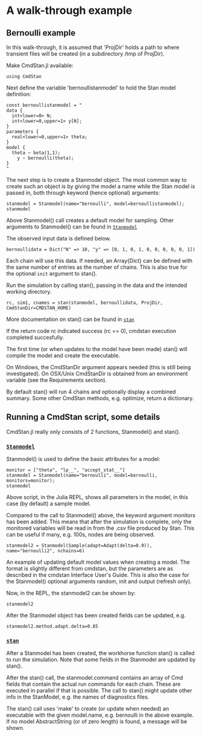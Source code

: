 # A walk-through example

## Bernoulli example

In this walk-through, it is assumed that 'ProjDir' holds a path to where transient files will be created (in a subdirectory /tmp of ProjDir).

Make CmdStan.jl available:
```
using CmdStan
```

Next define the variable 'bernoullistanmodel' to hold the Stan model definition:
```
const bernoullistanmodel = "
data { 
  int<lower=0> N; 
  int<lower=0,upper=1> y[N];
} 
parameters {
  real<lower=0,upper=1> theta;
} 
model {
  theta ~ beta(1,1);
    y ~ bernoulli(theta);
}
"
```

The next step is to create a Stanmodel object. The most common way to create such an object is by giving the model a name while the Stan model is passed in, both through keyword (hence optional) arguments:
```
stanmodel = Stanmodel(name="bernoulli", model=bernoullistanmodel);
stanmodel 
```

Above Stanmodel() call creates a default model for sampling. Other arguments to Stanmodel() can be found in [`Stanmodel`](@ref)

The observed input data is defined below.
```
bernoullidata = Dict("N" => 10, "y" => [0, 1, 0, 1, 0, 0, 0, 0, 0, 1])
```
Each chain will use this data. If needed, an Array{Dict} can be defined with the same number of entries as the number of chains. This is also true for the optional `init` argument to stan().

Run the simulation by calling stan(), passing in the data and the intended working directory. 
```
rc, sim1, cnames = stan(stanmodel, bernoullidata, ProjDir, CmdStanDir=CMDSTAN_HOME)
```
More documentation on stan() can be found in [`stan`](@ref)

If the return code rc indicated success (rc == 0), cmdstan execution completed succesfully.

The first time (or when updates to the model have been made) stan() will compile the model and create the executable.

On Windows, the CmdStanDir argument appears needed (this is still being investigated). On OSX/Unix CmdStanDir is obtained from an environment variable (see the Requirements section).

By default stan() will run 4 chains and optionally display a combined summary. Some other CmdStan methods, e.g. optimize, return a dictionary.

## Running a CmdStan script, some details

CmdStan.jl really only consists of 2 functions, Stanmodel() and stan().

### [`Stanmodel`](@ref)

Stanmodel() is used to define the basic attributes for a model:
```
monitor = ["theta", "lp__", "accept_stat__"]
stanmodel = Stanmodel(name="bernoulli", model=bernoulli, monitors=monitor);
stanmodel
```
Above script, in the Julia REPL, shows all parameters in the model, in this case (by default) a sample model.

Compared to the call to Stanmodel() above, the keyword argument monitors has been added. This means that after the simulation is complete, only the monitored variables will be read in from the .csv file produced by Stan. This can be useful if many, e.g. 100s, nodes are being observed.
```
stanmodel2 = Stanmodel(Sample(adapt=Adapt(delta=0.9)), name="bernoulli2", nchains=6)
```
An example of updating default model values when creating a model. The format is slightly different from cmdstan, but the parameters are as described in the cmdstan Interface User's Guide. This is also the case for the Stanmodel() optional arguments random, init and output (refresh only).

Now, in the REPL, the stanmodel2 can be shown by:
```
stanmodel2
```
After the Stanmodel object has been created fields can be updated, e.g.
```
stanmodel2.method.adapt.delta=0.85
```

### [`stan`](@ref)
 
After a Stanmodel has been created, the workhorse function stan() is called to run the simulation. Note that some fields in the Stanmodel are updated by stan().

After the stan() call, the stanmodel.command contains an array of Cmd fields that contain the actual run commands for each chain. These are executed in parallel if that is possible. The call to stan() might update other info in the StanModel, e.g. the names of diagnostics files.

The stan() call uses 'make' to create (or update when needed) an executable with the given model.name, e.g. bernoulli in the above example. If no model AbstractString (or of zero length) is found, a message will be shown.
